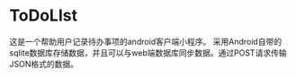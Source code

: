 # ToDoLIst
这是一个帮助用户记录待办事项的android客户端小程序。
采用Android自带的sqlite数据库存储数据，并且可以与web端数据库同步数据。通过POST请求传输JSON格式的数据。
